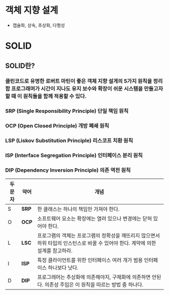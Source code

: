 # 객체 지향 설계

- 캡슐화, 상속, 추상화, 다형성

# SOLID

## SOLID란?

### 클린코드로 유명한 로버트 마틴이 좋은 객체 지향 설게의 5가지 원칙을 정리함 프로그래머가 시간이 지나도 유지 보수와 확장이 쉬운 시스템을 만들고자 할 때 이 원칙들을 함께 적용할 수 있다.

### SRP (Single Responsibility Principle) 단일 책임 원칙

### OCP (Open Closed Principle) 개방 폐쇄 원칙

### LSP (Liskov Substitution Principle) 리스코프 치환 원칙

### ISP (Interface Segregation Principle) 인터페이스 분리 원칙

### DIP (Dependency Inversion Principle) 의존 역전 원칙

| 두문자 | 약어    | 개념                                                                                                                             |
| ------ | ------- | -------------------------------------------------------------------------------------------------------------------------------- |
| S      | **SRP** | 한 클래스는 하나의 책임만 가져야 한다.                                                                                           |
| O      | **OCP** | 소프트웨어 요소는 확장에는 열려 있으나 변경에는 닫혀 있어야 한다.                                                                |
| L      | **LSC** | 프로그램의 객체는 프로그램의 정확성을 깨뜨리지 않으면서 하위 타입의 인스턴스로 바꿀 수 있어야 한다. 계약에 의한 설계를 참고하라. |
| I      | **ISP** | 특정 클라이언트를 위한 인터페이스 여러 개가 범용 인터페이스 하나보다 낫다.                                                       |
| D      | **DIP** | 프로그래머는 추상화에 의존해야지, 구체화에 의존하면 안된다. 의존성 주입은 이 원칙을 따르는 방법 중 하나다.                       |
